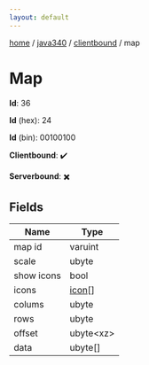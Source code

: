```yaml
---
layout: default
---
```


[home](/)  /  [java340](/protocol/java340)  /  [clientbound](/protocol/java340/clientbound)  /  map

# Map

**Id**: 36

**Id** (hex): 24

**Id** (bin): 00100100

**Clientbound**: ✔️

**Serverbound**: ✖️

## Fields

Name | Type
---|---
map id | varuint
scale | ubyte
show icons | bool
icons | [icon](/protocol/java340/types/icon)[]
colums | ubyte
rows | ubyte
offset | ubyte&lt;xz&gt;
data | ubyte[]
